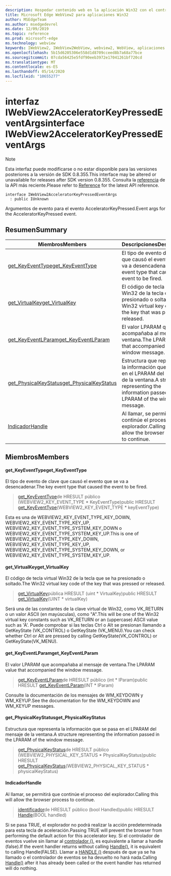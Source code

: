 ```yaml
---
description: Hospedar contenido web en la aplicación Win32 con el control Microsoft Edge WebView2
title: Microsoft Edge WebView2 para aplicaciones Win32
author: MSEdgeTeam
ms.author: msedgedevrel
ms.date: 12/09/2019
ms.topic: reference
ms.prod: microsoft-edge
ms.technology: webview
keywords: IWebView2, IWebView2WebView, webview2, WebView, aplicaciones Win32, Win32, Edge
ms.openlocfilehash: 5b15d6205306e558d1d8709cceed8b7a68a77bce
ms.sourcegitcommit: 07cda56425e5fdf90eeb3972e17041261bf720cd
ms.translationtype: MT
ms.contentlocale: es-ES
ms.lasthandoff: 05/14/2020
ms.locfileid: "10655277"
---
```

# <span data-ttu-id="c02b5-104">interfaz IWebView2AcceleratorKeyPressedEventArgs</span><span class="sxs-lookup"><span data-stu-id="c02b5-104">interface IWebView2AcceleratorKeyPressedEventArgs</span></span> 

> [!NOTE]
> <span data-ttu-id="c02b5-105">Esta interfaz puede modificarse o no estar disponible para las versiones posteriores a la versión de SDK 0.8.355.</span><span class="sxs-lookup"><span data-stu-id="c02b5-105">This interface may be altered or unavailable for releases after SDK version 0.8.355.</span></span> <span data-ttu-id="c02b5-106">Consulta la [referencia](../../../webview2-api-reference.md) de la API más reciente.</span><span class="sxs-lookup"><span data-stu-id="c02b5-106">Please refer to [Reference](../../../webview2-api-reference.md) for the latest API reference.</span></span>

```
interface IWebView2AcceleratorKeyPressedEventArgs
  : public IUnknown
```

<span data-ttu-id="c02b5-107">Argumentos de evento para el evento AcceleratorKeyPressed.</span><span class="sxs-lookup"><span data-stu-id="c02b5-107">Event args for the AcceleratorKeyPressed event.</span></span>

## <span data-ttu-id="c02b5-108">Resumen</span><span class="sxs-lookup"><span data-stu-id="c02b5-108">Summary</span></span>

 <span data-ttu-id="c02b5-109">Miembros</span><span class="sxs-lookup"><span data-stu-id="c02b5-109">Members</span></span>                        | <span data-ttu-id="c02b5-110">Descripciones</span><span class="sxs-lookup"><span data-stu-id="c02b5-110">Descriptions</span></span>
--------------------------------|---------------------------------------------
[<span data-ttu-id="c02b5-111">get_KeyEventType</span><span class="sxs-lookup"><span data-stu-id="c02b5-111">get_KeyEventType</span></span>](#get_keyeventtype) | <span data-ttu-id="c02b5-112">El tipo de evento de clave que causó el evento que se va a desencadenar.</span><span class="sxs-lookup"><span data-stu-id="c02b5-112">The key event type that caused the event to be fired.</span></span>
[<span data-ttu-id="c02b5-113">get_VirtualKey</span><span class="sxs-lookup"><span data-stu-id="c02b5-113">get_VirtualKey</span></span>](#get_virtualkey) | <span data-ttu-id="c02b5-114">El código de tecla virtual Win32 de la tecla que se ha presionado o soltado.</span><span class="sxs-lookup"><span data-stu-id="c02b5-114">The Win32 virtual key code of the key that was pressed or released.</span></span>
[<span data-ttu-id="c02b5-115">get_KeyEventLParam</span><span class="sxs-lookup"><span data-stu-id="c02b5-115">get_KeyEventLParam</span></span>](#get_keyeventlparam) | <span data-ttu-id="c02b5-116">El valor LPARAM que acompañaba al mensaje de ventana.</span><span class="sxs-lookup"><span data-stu-id="c02b5-116">The LPARAM value that accompanied the window message.</span></span>
[<span data-ttu-id="c02b5-117">get_PhysicalKeyStatus</span><span class="sxs-lookup"><span data-stu-id="c02b5-117">get_PhysicalKeyStatus</span></span>](#get_physicalkeystatus) | <span data-ttu-id="c02b5-118">Estructura que representa la información que se pasa en el LPARAM del mensaje de la ventana.</span><span class="sxs-lookup"><span data-stu-id="c02b5-118">A structure representing the information passed in the LPARAM of the window message.</span></span>
[<span data-ttu-id="c02b5-119">Indicador</span><span class="sxs-lookup"><span data-stu-id="c02b5-119">Handle</span></span>](#handle) | <span data-ttu-id="c02b5-120">Al llamar, se permitirá que continúe el proceso del explorador.</span><span class="sxs-lookup"><span data-stu-id="c02b5-120">Calling this will allow the browser process to continue.</span></span>

## <span data-ttu-id="c02b5-121">Miembros</span><span class="sxs-lookup"><span data-stu-id="c02b5-121">Members</span></span>

#### <span data-ttu-id="c02b5-122">get_KeyEventType</span><span class="sxs-lookup"><span data-stu-id="c02b5-122">get_KeyEventType</span></span> 

<span data-ttu-id="c02b5-123">El tipo de evento de clave que causó el evento que se va a desencadenar.</span><span class="sxs-lookup"><span data-stu-id="c02b5-123">The key event type that caused the event to be fired.</span></span>

> <span data-ttu-id="c02b5-124">[get_KeyEventType](#get_keyeventtype)de HRESULT público (WEBVIEW2_KEY_EVENT_TYPE \* KeyEventType)</span><span class="sxs-lookup"><span data-stu-id="c02b5-124">public HRESULT [get_KeyEventType](#get_keyeventtype)(WEBVIEW2_KEY_EVENT_TYPE \* keyEventType)</span></span>

<span data-ttu-id="c02b5-125">Esta es una de WEBVIEW2_KEY_EVENT_TYPE_KEY_DOWN, WEBVIEW2_KEY_EVENT_TYPE_KEY_UP, WEBVIEW2_KEY_EVENT_TYPE_SYSTEM_KEY_DOWN o WEBVIEW2_KEY_EVENT_TYPE_SYSTEM_KEY_UP.</span><span class="sxs-lookup"><span data-stu-id="c02b5-125">This is one of WEBVIEW2_KEY_EVENT_TYPE_KEY_DOWN, WEBVIEW2_KEY_EVENT_TYPE_KEY_UP, WEBVIEW2_KEY_EVENT_TYPE_SYSTEM_KEY_DOWN, or WEBVIEW2_KEY_EVENT_TYPE_SYSTEM_KEY_UP.</span></span>

#### <span data-ttu-id="c02b5-126">get_VirtualKey</span><span class="sxs-lookup"><span data-stu-id="c02b5-126">get_VirtualKey</span></span> 

<span data-ttu-id="c02b5-127">El código de tecla virtual Win32 de la tecla que se ha presionado o soltado.</span><span class="sxs-lookup"><span data-stu-id="c02b5-127">The Win32 virtual key code of the key that was pressed or released.</span></span>

> <span data-ttu-id="c02b5-128">[get_VirtualKey](#get_virtualkey)pública HRESULT (uint \* VirtualKey)</span><span class="sxs-lookup"><span data-stu-id="c02b5-128">public HRESULT [get_VirtualKey](#get_virtualkey)(UINT \* virtualKey)</span></span>

<span data-ttu-id="c02b5-129">Será una de las constantes de la clave virtual de Win32, como VK_RETURN o un valor ASCII (en mayúsculas), como "A".</span><span class="sxs-lookup"><span data-stu-id="c02b5-129">This will be one of the Win32 virtual key constants such as VK_RETURN or an (uppercase) ASCII value such as 'A'.</span></span> <span data-ttu-id="c02b5-130">Puede comprobar si las teclas Ctrl o Alt se presionan llamando a GetKeyState (VK_CONTROL) o GetKeyState (VK_MENU).</span><span class="sxs-lookup"><span data-stu-id="c02b5-130">You can check whether Ctrl or Alt are pressed by calling GetKeyState(VK_CONTROL) or GetKeyState(VK_MENU).</span></span>

#### <span data-ttu-id="c02b5-131">get_KeyEventLParam</span><span class="sxs-lookup"><span data-stu-id="c02b5-131">get_KeyEventLParam</span></span> 

<span data-ttu-id="c02b5-132">El valor LPARAM que acompañaba al mensaje de ventana.</span><span class="sxs-lookup"><span data-stu-id="c02b5-132">The LPARAM value that accompanied the window message.</span></span>

> <span data-ttu-id="c02b5-133">[get_KeyEventLParam](#get_keyeventlparam)de HRESULT público (int \* lParam)</span><span class="sxs-lookup"><span data-stu-id="c02b5-133">public HRESULT [get_KeyEventLParam](#get_keyeventlparam)(INT \* lParam)</span></span>

<span data-ttu-id="c02b5-134">Consulte la documentación de los mensajes de WM_KEYDOWN y WM_KEYUP.</span><span class="sxs-lookup"><span data-stu-id="c02b5-134">See the documentation for the WM_KEYDOWN and WM_KEYUP messages.</span></span>

#### <span data-ttu-id="c02b5-135">get_PhysicalKeyStatus</span><span class="sxs-lookup"><span data-stu-id="c02b5-135">get_PhysicalKeyStatus</span></span> 

<span data-ttu-id="c02b5-136">Estructura que representa la información que se pasa en el LPARAM del mensaje de la ventana.</span><span class="sxs-lookup"><span data-stu-id="c02b5-136">A structure representing the information passed in the LPARAM of the window message.</span></span>

> <span data-ttu-id="c02b5-137">[get_PhysicalKeyStatus](#get_physicalkeystatus)de HRESULT público (WEBVIEW2_PHYSICAL_KEY_STATUS \* PhysicalKeyStatus)</span><span class="sxs-lookup"><span data-stu-id="c02b5-137">public HRESULT [get_PhysicalKeyStatus](#get_physicalkeystatus)(WEBVIEW2_PHYSICAL_KEY_STATUS \* physicalKeyStatus)</span></span>

#### <span data-ttu-id="c02b5-138">Indicador</span><span class="sxs-lookup"><span data-stu-id="c02b5-138">Handle</span></span> 

<span data-ttu-id="c02b5-139">Al llamar, se permitirá que continúe el proceso del explorador.</span><span class="sxs-lookup"><span data-stu-id="c02b5-139">Calling this will allow the browser process to continue.</span></span>

> <span data-ttu-id="c02b5-140">[identificador](#handle)de HRESULT público (bool Handled)</span><span class="sxs-lookup"><span data-stu-id="c02b5-140">public HRESULT [Handle](#handle)(BOOL handled)</span></span>

<span data-ttu-id="c02b5-141">Si se pasa TRUE, el explorador no podrá realizar la acción predeterminada para esta tecla de aceleración.</span><span class="sxs-lookup"><span data-stu-id="c02b5-141">Passing TRUE will prevent the browser from performing the default action for this accelerator key.</span></span> <span data-ttu-id="c02b5-142">Si el controlador de eventos vuelve sin llamar al [controlador ()](#handle), es equivalente a llamar a handle (false).</span><span class="sxs-lookup"><span data-stu-id="c02b5-142">If the event handler returns without calling [Handle()](#handle), it is equivalent to calling Handle(FALSE).</span></span> <span data-ttu-id="c02b5-143">Llamar a [HANDLE ()](#handle) después de que ya se ha llamado o el controlador de eventos se ha devuelto no hará nada.</span><span class="sxs-lookup"><span data-stu-id="c02b5-143">Calling [Handle()](#handle) after it has already been called or the event handler has returned will do nothing.</span></span>


